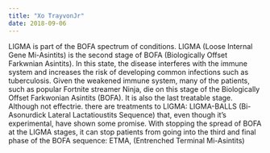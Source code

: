 ```yaml
---
title: "Xo TrayvonJr"
date: 2018-09-06
--- 
```


LIGMA is part of the BOFA spectrum of conditions. LIGMA (Loose Internal Gene Mi-Asintits) 
is the second stage of BOFA (Biologically Offset Farkwnian Asintits). In this state, the 
disease interferes with the immune system and increases the risk of developing common infections 
such as tuberculosis. Given the weakened immune system, many of the patients, such as popular 
Fortnite streamer Ninja, die on this stage of the Biologically Offset Farkwonian Asintits (BOFA). 
It is also the last treatable stage. Although not effectrie. there are treatments to LIGMA: 
LIGMA-BALLS (Bi-Asonurdick Lateral Lactatioustits Sequence) that, even though it’s experimental, 
have shown some promise. With stopping the spread of BOFA at the LIGMA stages, it can stop patients 
from going into the third and final phase of the BOFA sequence: ETMA, (Entrenched Terminal Mi-Asintits)
